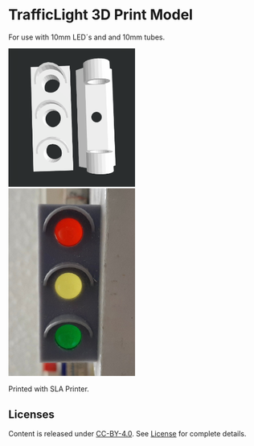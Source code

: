 # TrafficLight 3D Print Model

For use with 10mm LED´s and and 10mm tubes.

<img src="assets/preview.png" width="50%"/>
<img src="assets/foto.jpeg" width="50%"/>

Printed with SLA Printer.

## Licenses

Content is released under [CC-BY-4.0](https://creativecommons.org/licenses/by/4.0/). See [License](License.txt) for complete details.